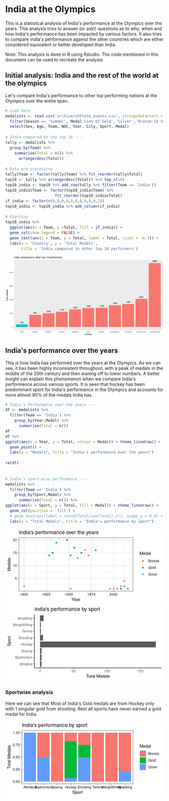 # India at the Olympics

This is a statistical analysis of India's performance at the Olympics over the years. This analysis tries to answer (or ask!) questions as to why, when and how India's performance has been impacted by various factors. It also tries to compare India's performance against the other countries which are either considered equivalent or better developed than India.

Note: This analysis is done in R using Rstudio. The code mentioned in this document can be used to recreate the analysis

## Initial analysis: India and the rest of the world at the olympics

Let's compare India's performance to other top performing nations at the Olympics over the entire span.


```r
# Load data
medalists <- read.csv('archive/athlete_events.csv', stringsAsFactors = FALSE) %>% 
  filter(Season == 'Summer', Medal %in% c('Gold','Silver','Bronze')) %>% 
  select(Sex, Age, Team, NOC, Year, City, Sport, Medal)

# India compared to the top 10 ----
tally <- medalists %>%  
  group_by(Team) %>% 
    summarise(Total = n()) %>% 
      arrange(desc(Total))

# Data pre-processing
tally$Team <- factor(tally$Team) %>% fct_reorder(tally$Total)
top10 <- tally %>% arrange(desc(Total)) %>% top_n(10)
top10_india <- top10 %>% add_row(tally %>% filter(Team == 'India'))
top10_india$Team <- factor(top10_india$Team) %>% 
                      fct_reorder(top10_india$Total)
if_india <- factor(c(0,0,0,0,0,0,0,0,0,0,1))
top10_india <- top10_india %>% add_column(if_india)

# Charting
top10_india %>% 
  ggplot(aes(x = Team, y =Total, fill = if_india)) +
  geom_col(show.legend = FALSE) +
  geom_text(aes(x = Team, y = Total, label = Total, vjust = -0.7)) +
  labs(x = 'Country', y = 'Total Medals', 
       title = 'India compared to other top 10 performers')
```


![india-compared-to-world](plots/india-world-comparison.png "india-compared-to-world")

## India's performance over the years
This is how India has performed over the years at the Olympics. As we can see, it has been highly inconsistent throughout, with a peak of medals in the middle of the 20th century and then waning off to lower numbers.
A better insight can explain this phenomenon when we compare India's performance across various sports. It is seen that hockey has been predominant sport for India's performance in the Olympics and accounts for more almost 90% of the medals India has.
```r
# India's Performance over the years ----
df <- medalists %>% 
  filter(Team == 'India') %>% 
    group_by(Year,Medal) %>% 
      summarise(Total = n())
df
df %>% 
ggplot(aes(x = Year, y = Total, colour = Medal)) + theme_linedraw() + 
  geom_point() + 
  labs(y = "Medals", title = "India's performance over the years")

rm(df)


# India's sport-wise performance ----
medalists %>% 
  filter(Team == 'India') %>% 
    group_by(Sport,Medal) %>% 
      summarise(Total = n()) %>% 
ggplot(aes(x = Sport, y = Total, fill = Medal)) + theme_linedraw() + 
  geom_col(position = 'fill') + 
  # geom_text(aes(label = round(Total/sum(Total),2)), nudge_y = 0.0) +
  labs(y = "Total Medals", title = "India's performance by sport")

```
![india-over-the-years](plots/india-performance.png "india-performance") ![india-sportwise](plots/India-sportwise.png "india-performance")

### Sportwise analysis
Here we can see that Most of India's Gold medals are from Hockey only with 1 singular gold from shooting. Rest all sports have never earned a gold medal for India.

![india-sportwise](plots/India-sportwise-normalised.png "india-sportwise")
